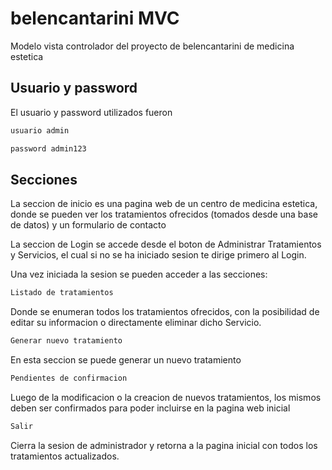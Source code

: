 
# belencantarini MVC

Modelo vista controlador del proyecto de belencantarini de medicina estetica

## Usuario y password

El usuario y password utilizados fueron

```bash
usuario admin
```

```bash
password admin123
```
## Secciones

La seccion de inicio es una pagina web de un centro de medicina estetica, donde se pueden ver los tratamientos ofrecidos (tomados desde una base de datos) y un formulario de contacto

La seccion de Login se accede desde el boton de Administrar Tratamientos y Servicios, el cual si no se ha iniciado sesion te dirige primero al Login.

Una vez iniciada la sesion se pueden acceder a las secciones:
```bash
Listado de tratamientos
```
Donde se enumeran todos los tratamientos ofrecidos, con la posibilidad de editar su informacion o directamente eliminar dicho Servicio.
```bash
Generar nuevo tratamiento
```
En esta seccion se puede generar un nuevo tratamiento 
```bash
Pendientes de confirmacion
```
Luego de la modificacion o la creacion de nuevos tratamientos, los mismos deben ser confirmados para poder incluirse en la pagina web inicial
```bash
Salir
```
Cierra la sesion de administrador y retorna a la pagina inicial con todos los tratamientos actualizados.
